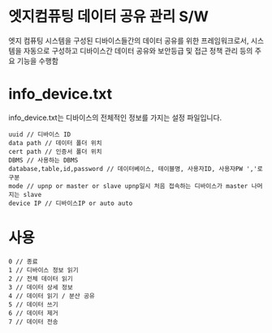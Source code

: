 # 엣지컴퓨팅 데이터 공유 관리 S/W
엣지 컴퓨팅 시스템을 구성된 디바이스들간의 데이터 공유를 위한 프레임워크로서, 시스템을 자동으로 구성하고 디바이스간 데이터 공유와 보안등급 및 접근 정책 관리 등의 주요 기능을 수행함

# info_device.txt
info_device.txt는 디바이스의 전체적인 정보를 가지는 설정 파일입니다.
```
uuid // 디바이스 ID
data path // 데이터 폴더 위치
cert path // 인증서 폴더 위치
DBMS // 사용하는 DBMS
database,table,id,password // 데이터베이스, 테이블명, 사용자ID, 사용자PW ','로 구분
mode // upnp or master or slave upnp일시 처음 접속하는 디바이스가 master 나머지는 slave
device IP // 디바이스IP or auto auto
```

# 사용
```
0 // 종료
1 // 디바이스 정보 읽기
2 // 전체 데이터 읽기
3 // 데이터 상세 정보
4 // 데이터 읽기 / 분산 공유
5 // 데이터 쓰기
6 // 데이터 제거
7 // 데이터 전송
```
